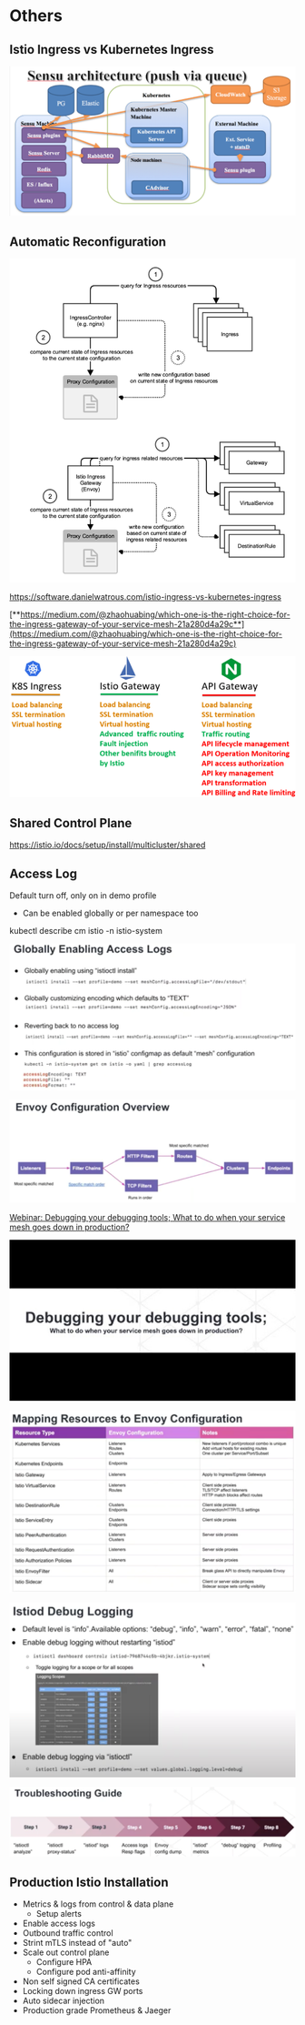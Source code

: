 # Others

## Istio Ingress vs Kubernetes Ingress

![image](../../../media/DevOps-Monitoring-Others-image1.png)

## Automatic Reconfiguration

![image](../../../media/DevOps-Monitoring-Others-image2.png)

<https://software.danielwatrous.com/istio-ingress-vs-kubernetes-ingress>

[**https://medium.com/@zhaohuabing/which-one-is-the-right-choice-for-the-ingress-gateway-of-your-service-mesh-21a280d4a29c**](https://medium.com/@zhaohuabing/which-one-is-the-right-choice-for-the-ingress-gateway-of-your-service-mesh-21a280d4a29c)

![image](../../../media/DevOps-Monitoring-Others-image3.png)

## Shared Control Plane

<https://istio.io/docs/setup/install/multicluster/shared>

## Access Log

Default turn off, only on in demo profile

- Can be enabled globally or per namespace too

kubectl describe cm istio -n istio-system

![image](../../../media/DevOps-Monitoring-Others-image4.png)

![image](../../../media/DevOps-Monitoring-Others-image5.png)

[Webinar: Debugging your debugging tools; What to do when your service mesh goes down in production?](https://www.youtube.com/watch?v=XAKY24b7XjQ)

![image](../../../media/DevOps-Monitoring-Others-image6.jpg)

![image](../../../media/DevOps-Monitoring-Others-image7.png)

![image](../../../media/DevOps-Monitoring-Others-image8.png)

![image](../../../media/DevOps-Monitoring-Others-image9.png)

## Production Istio Installation

- Metrics & logs from control & data plane
  - Setup alerts
- Enable access logs
- Outbound traffic control
- Strint mTLS instead of "auto"
- Scale out control plane
  - Configure HPA
  - Configure pod anti-affinity
- Non self signed CA certificates
- Locking down ingress GW ports
- Auto sidecar injection
- Production grade Prometheus & Jaeger
